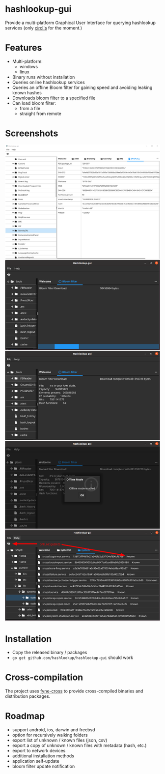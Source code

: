 # hashlookup-gui

Provide a multi-platform Graphical User Interface for querying hashlookup services (only [circl's](https://hashlookup.cirlc.lu) for the moment.)


# Features

- Multi-platform:
  - windows
  - linux
- Binary runs without installation
- Queries online hashlookup services
- Queries an offline Bloom filter for gaining speed and avoiding leaking known hashes
- Downloads bloom filter to a specified file
- Can load bloom filter:
  - from a file
  - straight from remote

# Screenshots
![windows-online-query](screenshots/windows-online-query.png)
![linux-download](screenshots/linux-download.png)
![linux-bloom-filter-info](screenshots/linux-bloom-filter-info.png)
![linux-offline-mode](screenshots/linux-offline-mode.png)
![linux-offline-queries](screenshots/linux-offline-queries.png)

# Installation
- Copy the released binary / packages 
- `go get github.com/hashlookup/hashlookup-gui` should work

# Cross-compilation
The project uses [fyne-cross](https://github.com/fyne-io/fyne-cross) to provide cross-compiled binaries and distribution packages.

# Roadmap
- support android, ios, darwin and freebsd
- option for recursively walking folders
- export list of unknown / known files (json, csv)
- export a copy of unknown / known files with metadata (hash, etc.)
- export to network devices
- additional installation methods
- application self-update
- bloom filter update notification